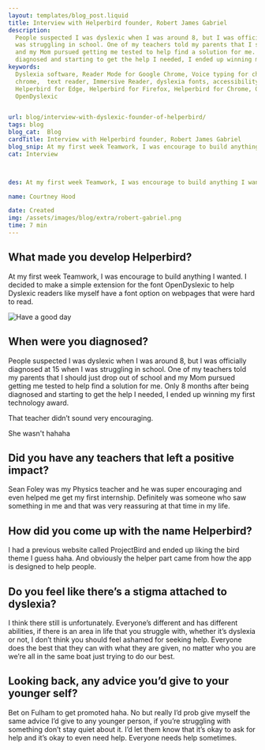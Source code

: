 ```yaml
---
layout: templates/blog_post.liquid
title: Interview with Helperbird founder, Robert James Gabriel
description:
  People suspected I was dyslexic when I was around 8, but I was officially diagnosed at 15 when I
  was struggling in school. One of my teachers told my parents that I should just drop out of school
  and my Mom pursued getting me tested to help find a solution for me. Only 8 months after being
  diagnosed and starting to get the help I needed, I ended up winning my first technology award.
keywords:
  Dyslexia software, Reader Mode for Google Chrome, Voice typing for chrome, Text to speech for
  chrome,  text reader, Immersive Reader, dyslexia fonts, accessibility software, dyslexia software,
  Helperbird for Edge, Helperbird for Firefox, Helperbird for Chrome, Opendyslexic for Chrome,
  OpenDyslexic


url: blog/interview-with-dyslexic-founder-of-helperbird/
tags: blog
blog_cat:  Blog
cardTitle: Interview with Helperbird founder, Robert James Gabriel
blog_snip: At my first week Teamwork, I was encourage to build anything I wanted. I decided to make a simple extension for the font OpenDyslexic to help Dyslexic readers like myself have a font option on webpages that were hard to read.
cat: Interview



des: At my first week Teamwork, I was encourage to build anything I wanted. I decided to make a simple extension for the font OpenDyslexic to help Dyslexic readers like myself have a font option on webpages that were hard to read.

name: Courtney Hood

date: Created
img: /assets/images/blog/extra/robert-gabriel.png
time: 7 min
---
```


  ## What made you develop Helperbird?

  

At my first week Teamwork, I was encourage to build anything I wanted. I decided to make a simple extension for the font OpenDyslexic to help Dyslexic readers like myself have a font option on webpages that were hard to read.

  

![Have a good day](/assets/images/blog/extra/robert-gabriel.png)

  


  

## When were you diagnosed?

  

People suspected I was dyslexic when I was around 8, but I was officially diagnosed at 15 when I was struggling in school. One of my teachers told my parents that I should just drop out of school and my Mom pursued getting me tested to help find a solution for me. Only 8 months after being diagnosed and starting to get the help I needed, I ended up winning my first technology award.

That teacher didn’t sound very encouraging.

She wasn't hahaha

  

## Did you have any teachers that left a positive impact?

  

Sean Foley was my Physics teacher and he was super encouraging and even helped me get my first internship. Definitely was someone who saw something in me and that was very reassuring at that time in my life.

  

## How did you come up with the name Helperbird?

  

I had a previous website called ProjectBird and ended up liking the bird theme I guess haha. And obviously the helper part came from how the app is designed to help people.

  

## Do you feel like there’s a stigma attached to dyslexia?

I think there still is unfortunately. Everyone’s different and has different abilities, if there is an area in life that you struggle with, whether it’s dyslexia or not, I don’t think you should feel ashamed for seeking help. Everyone does the best that they can with what they are given, no matter who you are we’re all in the same boat just trying to do our best.

  

## Looking back, any advice you’d give to your younger self?

  

Bet on Fulham to get promoted haha. No but really I’d prob give myself the same advice I’d give to any younger person, if you’re struggling with something don’t stay quiet about it. I’d let them know that it’s okay to ask for help and it’s okay to even need help. Everyone needs help sometimes.